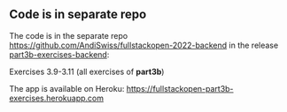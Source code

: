 ## Code is in separate repo
The code is in the separate repo
https://github.com/AndiSwiss/fullstackopen-2022-backend in the release
[part3b-exercises-backend](https://github.com/AndiSwiss/fullstackopen-2022-backend/releases/tag/part3b-exercises-backend):

Exercises 3.9-3.11 (all exercises of **part3b**)

The app is available on Heroku: https://fullstackopen-part3b-exercises.herokuapp.com
